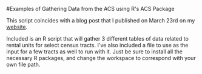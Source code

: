 #Examples of Gathering Data from the ACS using R's ACS Package

This script coincides with a blog post that I published on March 23rd on my [website](http://stephenskilton.com/blog).

Included is an R script that will gather 3 different tables of data related to rental units for select census tracts. I've also included a file to use as the input for a few tracts as well to run with it. Just be sure to install all the necessary R packages, and change the workspace to correspond with your own file path.
